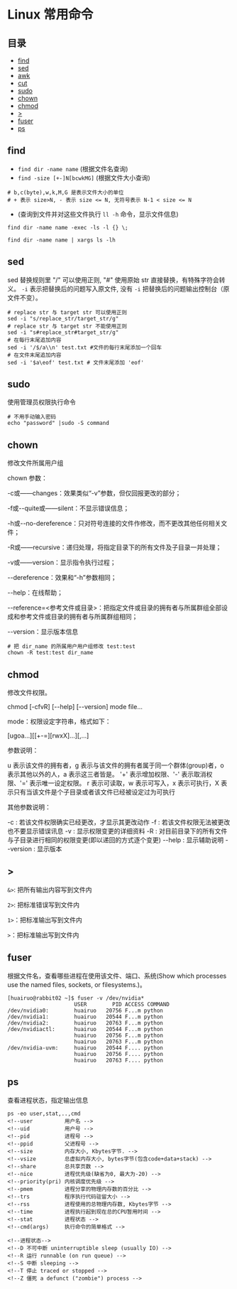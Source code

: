 # Linux 常用命令

## 目录
* [find](#find)
* [sed](#sed)
* [awk](#awk)
* [cut](#cut)
* [sudo](#sudo)
* [chown](#chown)
* [chmod](#chmod)
* [>](#>)
* [fuser](#fuser)
* [ps](#ps)


## <h2 id="find">find</h2>

* `find dir -name name` (根据文件名查询)
* `find -size [+-]N[bcwkMG]` (根据文件大小查询)
```
# b,c(byte),w,k,M,G 是表示文件大小的单位
# + 表示 size>N, - 表示 size <= N, 无符号表示 N-1 < size <= N  
```
*  (查询到文件并对这些文件执行 `ll -h` 命令，显示文件信息)

`find dir -name name -exec -ls -l {} \;`

`find dir -name name | xargs ls -lh`


## <h2 id="sed">sed</h2>

sed 替换规则里 "/" 可以使用正则, "#" 使用原始 str 直接替换，有特殊字符会转义。 
`-i` 表示把替换后的问题写入原文件, 没有 `-i` 把替换后的问题输出控制台（原文件不变）。

```
# replace str 与 target str 可以使用正则
sed -i "s/replace_str/target_str/g"
# replace str 与 target str 不能使用正则
sed -i "s#replace_str#target_str/g"
# 在每行末尾追加内容
sed -i '/$/a\\n' test.txt #文件的每行末尾添加一个回车
# 在文件末尾追加内容
sed -i '$a\eof' test.txt # 文件末尾添加 'eof'
```

## <h2 id="sudo">sudo</h2>

使用管理员权限执行命令

```
# 不用手动输入密码
echo "password" |sudo -S command

```

## <h2 id="chown">chown</h2>

修改文件所属用户组

chown 参数：

-c或——changes：效果类似“-v”参数，但仅回报更改的部分；

-f或--quite或——silent：不显示错误信息；

-h或--no-dereference：只对符号连接的文件作修改，而不更改其他任何相关文件；

-R或——recursive：递归处理，将指定目录下的所有文件及子目录一并处理；

-v或——version：显示指令执行过程；

--dereference：效果和“-h”参数相同；

--help：在线帮助；

--reference=<参考文件或目录>：把指定文件或目录的拥有者与所属群组全部设成和参考文件或目录的拥有者与所属群组相同；

--version：显示版本信息

```
# 把 dir_name 的所属用户用户组修改 test:test
chown -R test:test dir_name
```

## <h2 id="chmod">chmod</h2>

修改文件权限。

chmod [-cfvR] [--help] [--version] mode file...

mode：权限设定字符串，格式如下：

[ugoa...][[+-=][rwxX]...][,...]

参数说明：

u 表示该文件的拥有者，g 表示与该文件的拥有者属于同一个群体(group)者，o 表示其他以外的人，a 表示这三者皆是。
'+' 表示增加权限、'-' 表示取消权限、'=' 表示唯一设定权限。
r 表示可读取，w 表示可写入，x 表示可执行，X 表示只有当该文件是个子目录或者该文件已经被设定过为可执行

其他参数说明：

-c : 若该文件权限确实已经更改，才显示其更改动作
-f : 若该文件权限无法被更改也不要显示错误讯息
-v : 显示权限变更的详细资料
-R : 对目前目录下的所有文件与子目录进行相同的权限变更(即以递回的方式逐个变更)
--help : 显示辅助说明
--version : 显示版本

## <h2 id=">">></h2>

`&>`: 把所有输出内容写到文件内
 
`2>`: 把标准错误写到文件内

`1>`：把标准输出写到文件内

`>`：把标准输出写到文件内


## <h2 id="fuser">fuser</h2>

根据文件名，查看哪些进程在使用该文件、端口、系统(Show which processes use the 
named files, sockets, or filesystems.)。

```
[huairuo@rabbit02 ~]$ fuser -v /dev/nvidia*
                     USER        PID ACCESS COMMAND
/dev/nvidia0:        huairuo   20756 F...m python
/dev/nvidia1:        huairuo   20544 F...m python
/dev/nvidia2:        huairuo   20763 F...m python
/dev/nvidiactl:      huairuo   20544 F...m python
                     huairuo   20756 F...m python
                     huairuo   20763 F...m python
/dev/nvidia-uvm:     huairuo   20544 F.... python
                     huairuo   20756 F.... python
                     huairuo   20763 F.... python
```

## <h2 id="ps">ps</h2>

查看进程状态，指定输出信息
```
ps -eo user,stat,..,cmd 
<!--user          用户名 -->
<!--uid           用户号 -->
<!--pid           进程号 -->
<!--ppid          父进程号 -->
<!--size          内存大小, Kbytes字节. -->
<!--vsize         总虚拟内存大小, bytes字节(包含code+data+stack) -->
<!--share         总共享页数 -->
<!--nice          进程优先级(缺省为0, 最大为-20) -->
<!--priority(pri) 内核调度优先级 -->
<!--pmem          进程分享的物理内存数的百分比 -->
<!--trs           程序执行代码驻留大小 -->
<!--rss           进程使用的总物理内存数, Kbytes字节 -->
<!--time          进程执行起到现在总的CPU暂用时间 -->
<!--stat          进程状态 -->
<!--cmd(args)     执行命令的简单格式 -->

<!--进程状态-->
<!--D 不可中断 uninterruptible sleep (usually IO) -->
<!--R 运行 runnable (on run queue) -->
<!--S 中断 sleeping -->
<!--T 停止 traced or stopped -->
<!--Z 僵死 a defunct ("zombie") process -->
```
